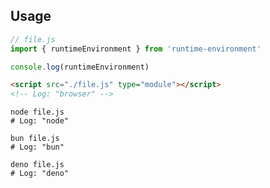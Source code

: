 ## Usage
``` js
// file.js
import { runtimeEnvironment } from 'runtime-environment'

console.log(runtimeEnvironment)
```

``` html 
<script src="./file.js" type="module"></script>
<!-- Log: "browser" -->
```

``` shell 
node file.js
# Log: "node"
```

``` shell 
bun file.js
# Log: "bun"
```

``` shell 
deno file.js
# Log: "deno"
```

